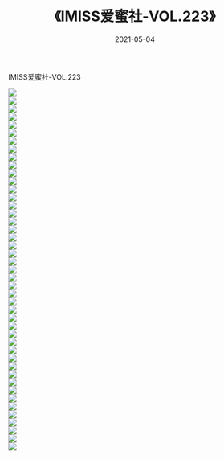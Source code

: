 ﻿---
layout: post
title:  《IMISS爱蜜社-VOL.223》
date:   2021-05-04
img: http://img.660000.xyz/Sharelink/网络美图/2021/IMISS爱蜜社-VOL.223/000.jpg
categories: [美女, 清纯, 唯美]
---

IMISS爱蜜社-VOL.223

  ![](http://img.660000.xyz/Sharelink/网络美图/2021/IMISS爱蜜社-VOL.223/001.jpg) <br> ![](http://img.660000.xyz/Sharelink/网络美图/2021/IMISS爱蜜社-VOL.223/002.jpg) <br> ![](http://img.660000.xyz/Sharelink/网络美图/2021/IMISS爱蜜社-VOL.223/003.jpg) <br> ![](http://img.660000.xyz/Sharelink/网络美图/2021/IMISS爱蜜社-VOL.223/004.jpg) <br> ![](http://img.660000.xyz/Sharelink/网络美图/2021/IMISS爱蜜社-VOL.223/005.jpg) <br> ![](http://img.660000.xyz/Sharelink/网络美图/2021/IMISS爱蜜社-VOL.223/006.jpg) <br> ![](http://img.660000.xyz/Sharelink/网络美图/2021/IMISS爱蜜社-VOL.223/007.jpg) <br> ![](http://img.660000.xyz/Sharelink/网络美图/2021/IMISS爱蜜社-VOL.223/008.jpg) <br> ![](http://img.660000.xyz/Sharelink/网络美图/2021/IMISS爱蜜社-VOL.223/009.jpg) <br> ![](http://img.660000.xyz/Sharelink/网络美图/2021/IMISS爱蜜社-VOL.223/010.jpg) <br> ![](http://img.660000.xyz/Sharelink/网络美图/2021/IMISS爱蜜社-VOL.223/011.jpg) <br> ![](http://img.660000.xyz/Sharelink/网络美图/2021/IMISS爱蜜社-VOL.223/012.jpg) <br> ![](http://img.660000.xyz/Sharelink/网络美图/2021/IMISS爱蜜社-VOL.223/013.jpg) <br> ![](http://img.660000.xyz/Sharelink/网络美图/2021/IMISS爱蜜社-VOL.223/014.jpg) <br> ![](http://img.660000.xyz/Sharelink/网络美图/2021/IMISS爱蜜社-VOL.223/015.jpg) <br> ![](http://img.660000.xyz/Sharelink/网络美图/2021/IMISS爱蜜社-VOL.223/016.jpg) <br> ![](http://img.660000.xyz/Sharelink/网络美图/2021/IMISS爱蜜社-VOL.223/017.jpg) <br> ![](http://img.660000.xyz/Sharelink/网络美图/2021/IMISS爱蜜社-VOL.223/018.jpg) <br> ![](http://img.660000.xyz/Sharelink/网络美图/2021/IMISS爱蜜社-VOL.223/019.jpg) <br> ![](http://img.660000.xyz/Sharelink/网络美图/2021/IMISS爱蜜社-VOL.223/020.jpg) <br> ![](http://img.660000.xyz/Sharelink/网络美图/2021/IMISS爱蜜社-VOL.223/021.jpg) <br> ![](http://img.660000.xyz/Sharelink/网络美图/2021/IMISS爱蜜社-VOL.223/022.jpg) <br> ![](http://img.660000.xyz/Sharelink/网络美图/2021/IMISS爱蜜社-VOL.223/023.jpg) <br> ![](http://img.660000.xyz/Sharelink/网络美图/2021/IMISS爱蜜社-VOL.223/024.jpg) <br> ![](http://img.660000.xyz/Sharelink/网络美图/2021/IMISS爱蜜社-VOL.223/025.jpg) <br> ![](http://img.660000.xyz/Sharelink/网络美图/2021/IMISS爱蜜社-VOL.223/026.jpg) <br> ![](http://img.660000.xyz/Sharelink/网络美图/2021/IMISS爱蜜社-VOL.223/027.jpg) <br> ![](http://img.660000.xyz/Sharelink/网络美图/2021/IMISS爱蜜社-VOL.223/028.jpg) <br> ![](http://img.660000.xyz/Sharelink/网络美图/2021/IMISS爱蜜社-VOL.223/029.jpg) <br> ![](http://img.660000.xyz/Sharelink/网络美图/2021/IMISS爱蜜社-VOL.223/030.jpg) <br> ![](http://img.660000.xyz/Sharelink/网络美图/2021/IMISS爱蜜社-VOL.223/031.jpg) <br> ![](http://img.660000.xyz/Sharelink/网络美图/2021/IMISS爱蜜社-VOL.223/032.jpg) <br> ![](http://img.660000.xyz/Sharelink/网络美图/2021/IMISS爱蜜社-VOL.223/033.jpg) <br> ![](http://img.660000.xyz/Sharelink/网络美图/2021/IMISS爱蜜社-VOL.223/034.jpg) <br> ![](http://img.660000.xyz/Sharelink/网络美图/2021/IMISS爱蜜社-VOL.223/035.jpg) <br> ![](http://img.660000.xyz/Sharelink/网络美图/2021/IMISS爱蜜社-VOL.223/036.jpg) <br> ![](http://img.660000.xyz/Sharelink/网络美图/2021/IMISS爱蜜社-VOL.223/037.jpg) <br> ![](http://img.660000.xyz/Sharelink/网络美图/2021/IMISS爱蜜社-VOL.223/038.jpg) <br> ![](http://img.660000.xyz/Sharelink/网络美图/2021/IMISS爱蜜社-VOL.223/039.jpg) <br> ![](http://img.660000.xyz/Sharelink/网络美图/2021/IMISS爱蜜社-VOL.223/040.jpg) <br> ![](http://img.660000.xyz/Sharelink/网络美图/2021/IMISS爱蜜社-VOL.223/041.jpg) <br> ![](http://img.660000.xyz/Sharelink/网络美图/2021/IMISS爱蜜社-VOL.223/042.jpg) <br> ![](http://img.660000.xyz/Sharelink/网络美图/2021/IMISS爱蜜社-VOL.223/043.jpg) <br> ![](http://img.660000.xyz/Sharelink/网络美图/2021/IMISS爱蜜社-VOL.223/044.jpg) <br> ![](http://img.660000.xyz/Sharelink/网络美图/2021/IMISS爱蜜社-VOL.223/045.jpg) <br>